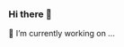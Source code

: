 ### Hi there 👋

 🔭 I’m currently working on ...
<!--
**exposir/exposir** is a ✨ _special_ ✨ repository because its `README.md` (this file) appears on your GitHub profile.

Here are some ideas to get you started:


- 🌱 I’m currently learning ...
- 👯 I’m looking to collaborate on ...
- 🤔 I’m looking for help with ...
- 💬 Ask me about ...
- 📫 How to reach me: ...
- 😄 Pronouns: ...
- ⚡ Fun fact: ...
-->

<!-- [![Anurag's github stats](https://github-readme-stats.vercel.app/api?username=exposir)](https://github.com/anuraghazra/github-readme-stats)
